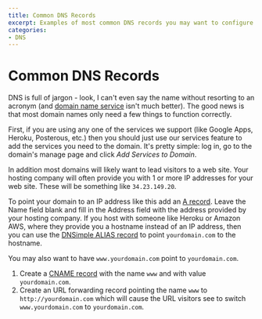 ```yaml
---
title: Common DNS Records
excerpt: Examples of most common DNS records you may want to configure for your domain.
categories:
- DNS
---
```


# Common DNS Records

DNS is full of jargon - look, I can't even say the name without resorting to an acronym (and [domain name service](https://dnsimple.com) isn't much better). The good news is that most domain names only need a few things to function correctly.

First, if you are using any one of the services we support (like Google Apps, Heroku, Posterous, etc.) then you should just use our services feature to add the services you need to the domain. It's pretty simple: log in, go to the domain's manage page and click *Add Services to Domain*.

In addition most domains will likely want to lead visitors to a web site. Your hosting company will often provide you with 1 or more IP addresses for your web site. These will be something like `34.23.149.20`.

To point your domain to an IP address like this add an [A record](/articles/a-record). Leave the Name field blank and fill in the Address field with the address provided by your hosting company. If you host with someone like Heroku or Amazon AWS, where they provide you a hostname instead of an IP address, then you can use the [DNSimple ALIAS record](/articles/alias-record) to point `yourdomain.com` to the hostname.

You may also want to have `www.yourdomain.com` point to `yourdomain.com`.

1. Create a [CNAME record](/articles/cname-record) with the name `www` and with value `yourdomain.com`.
2. Create an URL forwarding record pointing the name `www` to `http://yourdomain.com` which will cause the URL visitors see to switch `www.yourdomain.com` to `yourdomain.com`.

